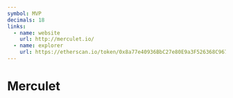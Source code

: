 ```yaml
---
symbol: MVP
decimals: 18
links:
  - name: website
    url: http://merculet.io/
  - name: explorer
    url: https://etherscan.io/token/0x8a77e40936BbC27e80E9a3F526368C967869c86D
---
```


# Merculet
